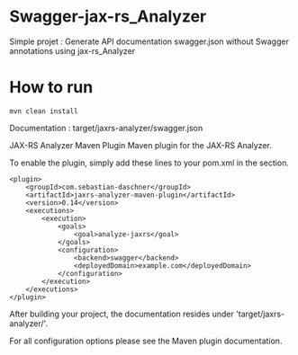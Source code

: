 # Swagger-jax-rs_Analyzer
Simple projet : Generate API documentation swagger.json without Swagger annotations using jax-rs_Analyzer

# How to run
```
mvn clean install
```

Documentation : target/jaxrs-analyzer/swagger.json

JAX-RS Analyzer Maven Plugin
Maven plugin for the JAX-RS Analyzer.

To enable the plugin, simply add these lines to your pom.xml in the <plugins> section.
```
<plugin>
    <groupId>com.sebastian-daschner</groupId>
    <artifactId>jaxrs-analyzer-maven-plugin</artifactId>
    <version>0.14</version>
    <executions>
        <execution>
            <goals>
                <goal>analyze-jaxrs</goal>
            </goals>
            <configuration>
                <backend>swagger</backend>
                <deployedDomain>example.com</deployedDomain>
            </configuration>
        </execution>
    </executions>
</plugin>
```
After building your project, the documentation resides under 'target/jaxrs-analyzer/'.

For all configuration options please see the Maven plugin documentation.
